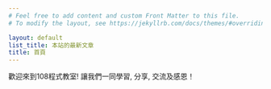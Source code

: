 ```yaml
---
# Feel free to add content and custom Front Matter to this file.
# To modify the layout, see https://jekyllrb.com/docs/themes/#overriding-theme-defaults

layout: default
list_title: 本站的最新文章
title: 首頁
---
```


歡迎來到108程式教室! 讓我們一同學習, 分享, 交流及感恩！
